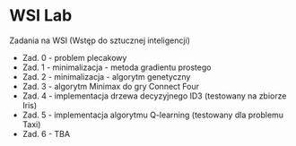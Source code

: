 # WSI Lab

Zadania na WSI (Wstęp do sztucznej inteligencji)

- Zad. 0 - problem plecakowy
- Zad. 1 - minimalizacja - metoda gradientu prostego
- Zad. 2 - minimalizacja - algorytm genetyczny
- Zad. 3 - algorytm Minimax do gry Connect Four
- Zad. 4 - implementacja drzewa decyzyjnego ID3 (testowany na zbiorze Iris)
- Zad. 5 - implementacja algorytmu Q-learning (testowany dla problemu Taxi)
- Zad. 6 - TBA
